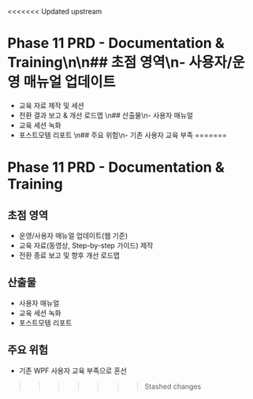 <<<<<<< Updated upstream
# Phase 11 PRD - Documentation & Training\n\n## 초점 영역\n- 사용자/운영 매뉴얼 업데이트
- 교육 자료 제작 및 세션
- 전환 결과 보고 & 개선 로드맵
\n## 산출물\n- 사용자 매뉴얼
- 교육 세션 녹화
- 포스트모템 리포트
\n## 주요 위험\n- 기존 사용자 교육 부족
=======
# Phase 11 PRD - Documentation & Training

## 초점 영역
- 운영/사용자 매뉴얼 업데이트(웹 기준)
- 교육 자료(동영상, Step-by-step 가이드) 제작
- 전환 종료 보고 및 향후 개선 로드맵

## 산출물
- 사용자 매뉴얼
- 교육 세션 녹화
- 포스트모템 리포트

## 주요 위험
- 기존 WPF 사용자 교육 부족으로 혼선
>>>>>>> Stashed changes

